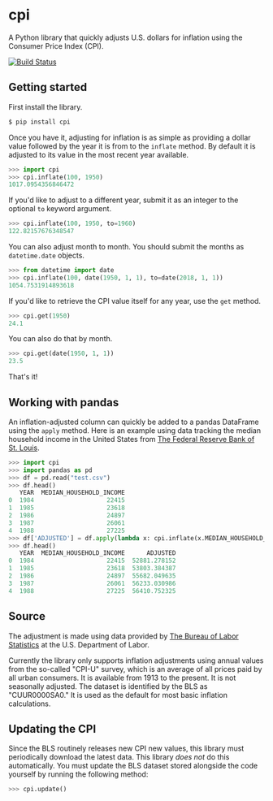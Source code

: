 # cpi

A Python library that quickly adjusts U.S. dollars for inflation using the Consumer Price Index (CPI).

[![Build Status](https://travis-ci.org/datadesk/cpi.svg?branch=master)](https://travis-ci.org/datadesk/cpi)

## Getting started

First install the library.

```bash
$ pip install cpi
```

Once you have it, adjusting for inflation is as simple as providing a dollar value followed by the year it is from to  the `inflate` method. By default it is adjusted to its value in the most recent year available.

```python
>>> import cpi
>>> cpi.inflate(100, 1950)
1017.0954356846472
```

If you'd like to adjust to a different year, submit it as an integer to the optional `to` keyword argument.

```python
>>> cpi.inflate(100, 1950, to=1960)
122.82157676348547
```

You can also adjust month to month. You should submit the months as `datetime.date` objects.

```python
>>> from datetime import date
>>> cpi.inflate(100, date(1950, 1, 1), to=date(2018, 1, 1))
1054.7531914893618
```

If you'd like to retrieve the CPI value itself for any year, use the `get` method.

```python
>>> cpi.get(1950)
24.1
```

You can also do that by month.

```python
>>> cpi.get(date(1950, 1, 1))
23.5
```

That's it!

## Working with pandas

An inflation-adjusted column can quickly be added to a pandas DataFrame using the `apply` method. Here is an example using data tracking the median household income in the United States from [The Federal Reserve Bank of St. Louis](https://fred.stlouisfed.org/series/MEHOINUSA646N).

```python
>>> import cpi
>>> import pandas as pd
>>> df = pd.read("test.csv")
>>> df.head()
   YEAR  MEDIAN_HOUSEHOLD_INCOME
0  1984                    22415
1  1985                    23618
2  1986                    24897
3  1987                    26061
4  1988                    27225
>>> df['ADJUSTED'] = df.apply(lambda x: cpi.inflate(x.MEDIAN_HOUSEHOLD_INCOME, x.YEAR), axis=1)
>>> df.head()
   YEAR  MEDIAN_HOUSEHOLD_INCOME      ADJUSTED
0  1984                    22415  52881.278152
1  1985                    23618  53803.384387
2  1986                    24897  55682.049635
3  1987                    26061  56233.030986
4  1988                    27225  56410.752325
```

## Source

The adjustment is made using data provided by [The Bureau of Labor Statistics](https://www.bls.gov/cpi/home.htm) at the U.S. Department of Labor.

Currently the library only supports inflation adjustments using annual values from the so-called "CPI-U" survey, which is an average of all prices paid by all urban consumers. It is available from 1913 to the present. It is not seasonally adjusted. The dataset is identified by the BLS as "CUUR0000SA0." It is used as the default for most basic inflation calculations.

## Updating the CPI

Since the BLS routinely releases new CPI new values, this library must periodically download the latest data. This library *does not* do this automatically. You must update the BLS dataset stored alongside the code yourself by running the following method:

```python
>>> cpi.update()
```
